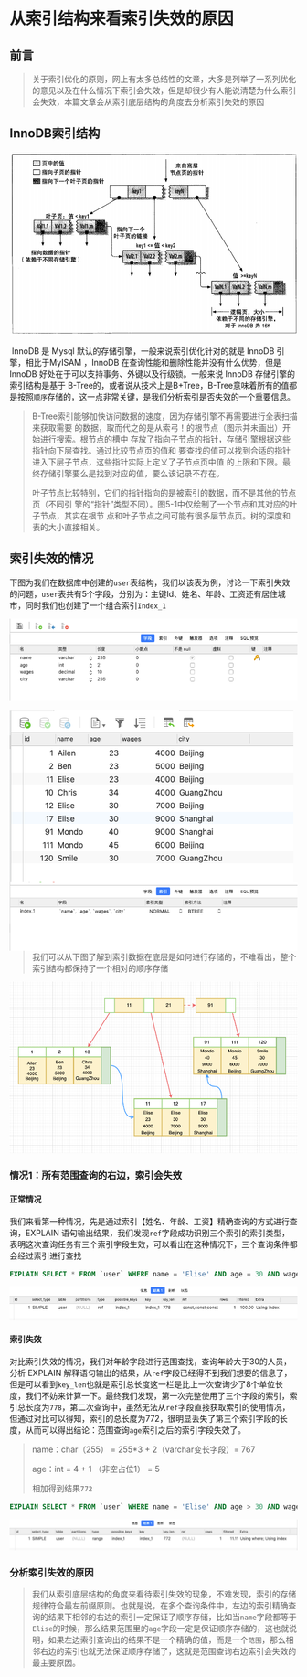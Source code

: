 # 从索引结构来看索引失效的原因

## 前言

> ​	关于索引优化的原则，网上有太多总结性的文章，大多是列举了一系列优化的意见以及在什么情况下索引会失效，但是却很少有人能说清楚为什么索引会失效，本篇文章会从索引底层结构的角度去分析索引失效的原因

## InnoDB索引结构

![](从索引结构来看索引失效的原因.assets/image-20200921153847131.png)

​	InnoDB 是 Mysql 默认的存储引擎，一般来说索引优化针对的就是 InnoDB 引擎，相比于MyISAM ，InnoDB 在查询性能和删除性能并没有什么优势，但是 InnoDB 好处在于可以支持事务、外键以及行级锁。一般来说 InnoDB 存储引擎的索引结构是基于 B-Tree的，或者说从技术上是B+Tree，B-Tree意味着所有的值都是按照`顺序`存储的，这一点非常关键，是我们分析索引是否失效的一个重要信息。

> ​	B-Tree索引能够加快访问数据的速度，因为存储引擎不再需要进行全表扫描来获取需要 的数据，取而代之的是从索弓！的根节点（图示并未画出）开始进行搜索。根节点的槽中 存放了指向子节点的指针，存储引擎根据这些指针向下层查找。通过比较节点页的值和 要查找的值可以找到合适的指针进入下层子节点，这些指针实际上定义了子节点页中值 的上限和下限。最终存储引擎要么是找到对应的值，要么该记录不存在。
>
> ​	叶子节点比较特别，它们的指针指向的是被索引的数据，而不是其他的节点页（不同引 擎的“指针”类型不同）。图5-1中仅绘制了一个节点和其对应的叶子节点，其实在根节 点和叶子节点之间可能有很多层节点页。树的深度和表的大小直接相关。

## 索引失效的情况

​	下图为我们在数据库中创建的`user`表结构，我们以该表为例，讨论一下索引失效的问题，`user`表共有5个字段，分别为：主键Id、姓名、年龄、工资还有居住城市，同时我们也创建了一个组合索引`Index_1`

![image-20200921165429329](从索引结构来看索引失效的原因.assets/image-20200921165429329.png)	

<img src="从索引结构来看索引失效的原因.assets/image-20200921170319437.png" alt="image-20200921170319437" style="zoom:100%;" align= "left"  />

<img src="从索引结构来看索引失效的原因.assets/image-20200921171351487.png" alt="image-20200921171351487" style="zoom:100%;" align = "left"/>

> ​	我们可以从下图了解到索引数据在底层是如何进行存储的，不难看出，整个索引结构都保持了一个相对的顺序存储

![](从索引结构来看索引失效的原因.assets/image-20200921165054576.png)

### 情况1：所有范围查询的右边，索引会失效

#### 正常情况

​	我们来看第一种情况，先是通过索引【姓名、年龄、工资】精确查询的方式进行查询，EXPLAIN 语句输出结果，我们发现`ref`字段成功识别三个索引的索引类型，表明这次查询任务有三个索引字段生效，可以看出在这种情况下，三个查询条件都会经过索引进行查找

```sql
EXPLAIN SELECT * FROM `user` WHERE name = 'Elise' AND age = 30 AND wages = 9000;
```

<img src="从索引结构来看索引失效的原因.assets/image-20200921171850208.png" alt="image-20200921171850208" style="zoom:100%;" />

#### 索引失效

​	对比索引失效的情况，我们对年龄字段进行范围查找，查询年龄大于30的人员，分析 EXPLAIN 解释语句输出的结果，从`ref`字段已经得不到我们想要的信息了，但是可以看到`key_len`也就是索引总长度这一栏是比上一次查询少了8个单位长度，我们不妨来计算一下。最终我们发现，第一次完整使用了三个字段的索引，索引总长度为`778`，第二次查询中，虽然无法从`ref`字段直接获取索引的使用情况，但通过对比可以得知，索引的总长度为772，很明显丢失了第三个索引字段的长度，从而可以得出结论：范围查询`age`索引之后的索引字段失效了。

> name：char（255） = 255*3  + 2（varchar变长字段）=  767
>
> age：int = 4 + 1 （非空占位1） = 5
>
> 相加得到结果`772`

```sql
EXPLAIN SELECT * FROM `user` WHERE name = 'Elise' AND age > 30 AND wages = 9000;
```

![image-20200921172554666](从索引结构来看索引失效的原因.assets/image-20200921172554666.png)

### 分析索引失效的原因

> ​	我们从索引底层结构的角度来看待索引失效的现象，不难发现，索引的存储规律符合最左前缀原则。也就是说，在多个查询条件中，左边的索引精确查询的结果下相邻的右边的索引一定保证了顺序存储，比如当`name`字段都等于`Elise`的时候，那么结果范围里的`age`字段一定是保证顺序存储的，这也就说明，如果左边索引查询出的结果不是一个精确的值，而是一个`范围`，那么相邻右边的索引也就无法保证顺序存储了，这就是范围查询右边索引会失效的最主要原因。

